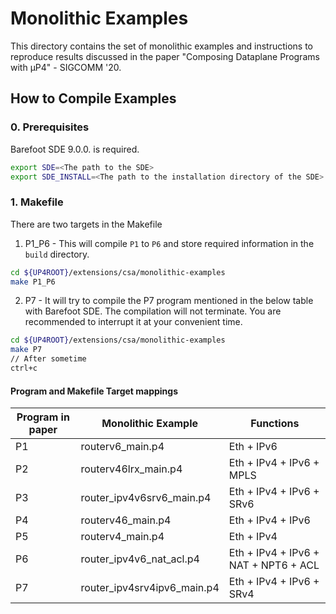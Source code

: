 # Monolithic Examples 
This directory contains the set of monolithic examples and instructions to reproduce results discussed in the paper "Composing Dataplane Programs with μP4" - SIGCOMM '20.

## How to Compile Examples
### 0. Prerequisites
Barefoot SDE 9.0.0. is required. 
```bash
export SDE=<The path to the SDE>
export SDE_INSTALL=<The path to the installation directory of the SDE>
```

### 1. Makefile
There are two targets in the Makefile
1. P1_P6 - This will compile `P1` to `P6` and store required information in the `build`
   directory.
```bash
cd ${UP4ROOT}/extensions/csa/monolithic-examples
make P1_P6
```
2. P7 - It will try to compile the P7 program mentioned in the below table
   with Barefoot SDE. The compilation will not terminate. You are recommended to
   interrupt it at your convenient time. 
```bash
cd ${UP4ROOT}/extensions/csa/monolithic-examples
make P7
// After sometime
ctrl+c
```

#### Program and Makefile Target mappings

| Program in paper | Monolithic Example | Functions                 | 
|------------------|-----------------------------|---------------------------|
| P1 | routerv6_main.p4           | Eth + IPv6                |
| P2 | routerv46lrx_main.p4       | Eth + IPv4 + IPv6 + MPLS  |
| P3 | router_ipv4v6srv6_main.p4  | Eth + IPv4 + IPv6 + SRv6  |
| P4 | routerv46_main.p4          | Eth + IPv4 + IPv6         |
| P5 | routerv4_main.p4           | Eth + IPv4                |
| P6 | router_ipv4v6_nat_acl.p4   | Eth + IPv4 + IPv6 + NAT + NPT6 + ACL |
| P7 | router_ipv4srv4ipv6_main.p4 | Eth + IPv4 + IPv6 + SRv4 |
